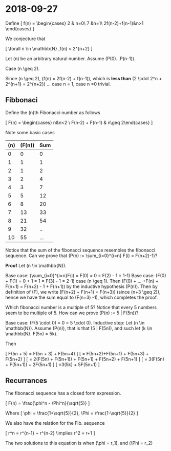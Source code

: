 # 2018-09-27 

Define 
\[
f(n) =
\begin{cases}
2 & n=0\\
7 &n=1\\
2f(n-2)+f(n-1)&n>1
\end{cases}
\]

We conjecture that 

\[
\forall n \in \mathbb{N} ,f(n) < 2^{n+2}
\]

Let \(n\) be an arbitrary natural number. Assume \(P(0)...P(n-1)\). 

Case \(n \geq 2\).

Since \(n \geq 2\), \(f(n) = 2f(n-2) + f(n-1)\), which is **less than** \(2 \cdot 2^n + 2^{n+1} = 2^{n+2}\)
... case n = 1, case n =0 trivial.


## Fibbonaci

Define the \(n\)th Fibonacci number as follows

\[
F(n) = \begin{cases} n&n<2 \\ F(n-2) + F(n-1) & n\geq 2\end{cases}
\]

Note some basic cases

|\(n\)|\(F(n)\)|Sum|
|----|--------|----|
|0|0|0|
|1|1|1|
|2|1|2|
|3|2|4|
|4|3|7|
|5|5|12|
|6|8|20|
|7|13|33|
|8|21|54|
|9|32|..|
|10|55|...|


Notice that the sum of the fibonacci sequence resembles the fibonacci sequence. Can we prove that \(P(n) := \sum_{i=0}^{i=n} F(i) = F(n+2)-1\)?

**Proof**
Let \(n \in \mathbb{N}\). 

Base case: \(\sum_{i=0}^{i=n}F(i) = F(0) = 0 = F(2) - 1 = 1-1\)
Base case: \(F(0) + F(1) = 0 + 1 = 1 = F(3) - 1 = 2-1\)
case \(n \geq 1\). Then \(F(0) + ... +F(n) + F(n+1) = F(n+2) - 1 + F(n+1)\) by the inductive hypothesis \(P(n)\).
Then by definition of \(F\), we write \(F(n+2) + F(n+1) = F(n+3)\) (since \(n+3 \geq 2\)), hence we have the sum equal to \(F(n+3) -1\), which completes the proof.

Which fibonacci number is a multiple of 5? Notice that every 5 numbers seem to be multiple of 5. How can we prove \(P(n) := 5 | F(5n)\)?

Base case: \(F(5 \cdot 0) = 0 = 5 \cdot 0\).
Inductive step: Let \(n \in \mathbb{N}\). Assume \(P(n)\), that is that \(5 | F(5n)\), and such let \(k \in \mathbb{N}. F(5n) = 5k\).

Then 

\[
F(5n + 5) = F(5n + 3) + F(5n+4) 
\]
\[
= F(5n+2)+F(5n+1) + F(5n+3) + F(5n+2)
\]
\[
= 2(F(5n) + F(5n+1)) + F(5n+1) + F(5n+2) + F(5n+1)
\]
\[
= 3(F(5n) + F(5n+1)) + 2F(5n+1)
\]
\[
=3(5k) + 5F(5n+1)
\]

## Recurrances

The fibonacci sequence has a closed form expression.

\[
F(n) = \frac{\phi^n - \Phi^n}{\sqrt{5}}
\]

Where 
\[
\phi = \frac{1+\sqrt{5}}{2}, \Phi = \frac{1-\sqrt{5}}{2}
\]

We also have the relation for the Fib. sequence

\[
r^n = r^{n-1} + r^{n-2} \implies r^2 = r+1
\]

The two solutions to this equation is when \(\phi = r_1\), and \(\Phi = r_2\)